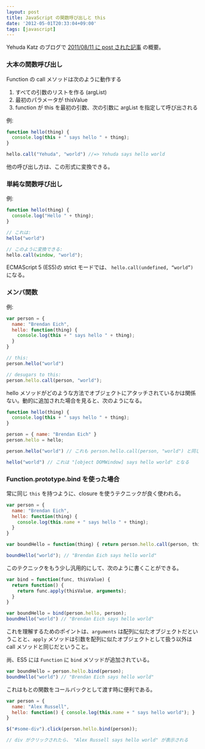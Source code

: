 ```yaml
---
layout: post
title: JavaScript の関数呼び出しと this
date: '2012-05-01T20:33:04+09:00'
tags: [javascript]
---
```

Yehuda Katz のブログで [2011/08/11 に post された記事](http://yehudakatz.com/2011/08/11/understanding-javascript-function-invocation-and-this/) の概要。

### 大本の関数呼び出し

Function の call メソッドは次のように動作する

1. すべての引数のリストを作る (argList)
2. 最初のパラメータが thisValue
3. function が this を最初の引数、次の引数に argList を指定して呼び出される

例:
```javascript
function hello(thing) {
  console.log(this + " says hello " + thing);
}

hello.call("Yehuda", "world") //=> Yehuda says hello world
```

他の呼び出し方は、この形式に変換できる。

### 単純な関数呼び出し

例:
```javascript
function hello(thing) {
  console.log("Hello " + thing);
}

// これは:
hello("world")

// このように変換できる:
hello.call(window, "world");
```

ECMAScript 5 (ES5)の strict モードでは、 `hello.call(undefined, “world”)` になる。

### メンバ関数

例:
```javascript
var person = {
  name: "Brendan Eich",
  hello: function(thing) {
    console.log(this + " says hello " + thing);
  }
}

// this:
person.hello("world")

// desugars to this:
person.hello.call(person, "world");
```

hello メソッドがどのような方法でオブジェクトにアタッチされているかは関係ない。動的に追加された場合を見ると、次のようになる。

```javascript
function hello(thing) {
  console.log(this + " says hello " + thing);
}

person = { name: "Brendan Eich" }
person.hello = hello;

person.hello("world") // これも person.hello.call(person, "world") と同じ意味になる

hello("world") // これは "[object DOMWindow] says hello world" となる
```

### Function.prototype.bind を使った場合

常に同じ `this` を持つように、closure を使うテクニックが良く使われる。

```javascript
var person = {
  name: "Brendan Eich",
  hello: function(thing) {
    console.log(this.name + " says hello " + thing);
  }
}

var boundHello = function(thing) { return person.hello.call(person, thing); }

boundHello("world"); // "Brendan Eich says hello world"
```

このテクニックをもう少し汎用的にして、次のように書くことができる。

```javascript
var bind = function(func, thisValue) {
  return function() {
    return func.apply(thisValue, arguments);
  }
}

var boundHello = bind(person.hello, person);
boundHello("world") // "Brendan Eich says hello world"
```

これを理解するためのポイントは、`arguments` は配列に似たオブジェクトだということと、`apply`
メソッドは引数を配列に似たオブジェクトとして扱う以外は call メソッドと同じだということ。

尚、ES5 には `Function` に `bind` メソッドが追加されている。

```javascript
var boundHello = person.hello.bind(person);
boundHello("world") // "Brendan Eich says hello world"
```

これはもとの関数をコールバックとして渡す時に便利である。

```javascript
var person = {
  name: "Alex Russell",
  hello: function() { console.log(this.name + " says hello world"); }
}

$("#some-div").click(person.hello.bind(person));

// div がクリックされたら、 "Alex Russell says hello world" が表示される
```
